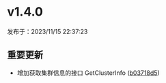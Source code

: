 # v1.4.0

发布于：2023/11/15 22:37:23

## 重要更新
- 增加获取集群信息的接口 GetClusterInfo ([b03718d5](https://github.com/PKUHPC/SCOW/commit/b03718d5f7494c7b453333d2c71786ff8c2f90a4))



